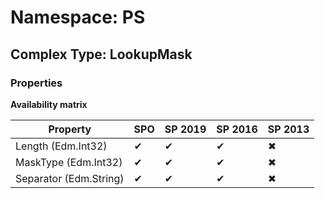 # Namespace: PS

## Complex Type: LookupMask

### Properties

**Availability matrix**

Property | SPO | SP 2019 | SP 2016 | SP 2013
----------|-----|---------|---------|--------
Length (Edm.Int32) | ✔ | ✔ | ✔ | ✖
MaskType (Edm.Int32) | ✔ | ✔ | ✔ | ✖
Separator (Edm.String) | ✔ | ✔ | ✔ | ✖
